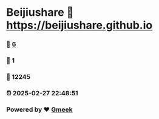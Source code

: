 # Beijiushare :link: https://beijiushare.github.io 
### :page_facing_up: [6](https://beijiushare.github.io/tag.html) 
### :speech_balloon: 1 
### :hibiscus: 12245 
### :alarm_clock: 2025-02-27 22:48:51 
### Powered by :heart: [Gmeek](https://github.com/Meekdai/Gmeek)
